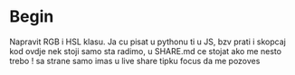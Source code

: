 # Begin

Napravit RGB i HSL klasu. Ja cu pisat u pythonu ti u JS, bzv prati i skopcaj kod
ovdje nek stoji samo sta radimo, u SHARE.md ce stojat ako me nesto trebo
! sa strane samo imas u live share tipku focus da me pozoves